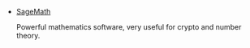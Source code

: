* [SageMath](https://www.sagemath.org/)

    Powerful mathematics software, very useful for crypto and number theory.